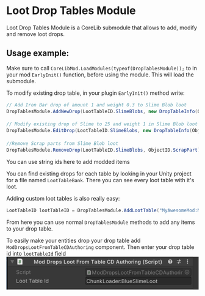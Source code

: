 # Loot Drop Tables Module
Loot Drop Tables Module is a CoreLib submodule that allows to add, modify and remove loot drops.

## Usage example:
Make sure to call `CoreLibMod.LoadModules(typeof(DropTablesModule));` to in your mod `EarlyInit()` function, before using the module. This will load the submodule.


To modify existing drop table, in your plugin `EarlyInit()` method write:
```cs
// Add Iron Bar drop of amount 1 and weight 0.3 to Slime Blob loot
DropTablesModule.AddNewDrop(LootTableID.SlimeBlobs, new DropTableInfo(ObjectID.IronBar, 1, 0.2f));

// Modify existing drop of Slime to 25 and weight 1 in Slime Blob loot
DropTablesModule.EditDrop(LootTableID.SlimeBlobs, new DropTableInfo(ObjectID.Slime, 25, 1));

//Remove Scrap parts from Slime Blob loot
DropTablesModule.RemoveDrop(LootTableID.SlimeBlobs, ObjectID.ScrapPart);
```
You can use string ids here to add modded items

You can find existing drops for each table by looking in your Unity project for a file named `LootTableBank`. There you can see every loot table with it's loot.

Adding custom loot tables is also really easy:
```cs
LootTableID lootTableID = DropTablesModule.AddLootTable("MyAwesomeMod:MyCustomLootTable");
```
From here you can use normal `DropTablesModule` methods to add any items to your drop table.

To easily make your entities drop your drop table add `ModDropsLootFromTableCDAuthoring` component. Then enter your drop table id into `lootTableId` field
![LootComponent in Unity Editor](./documentation/lootComponent.png)<br>
